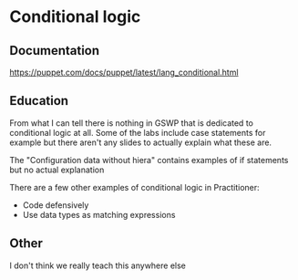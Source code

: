 # Conditional logic

## Documentation

<https://puppet.com/docs/puppet/latest/lang_conditional.html>

## Education

From what I can tell there is nothing in GSWP that is dedicated to conditional logic at all.
Some of the labs include case statements for example but there aren't any slides to actually explain what these are.

The "Configuration data without hiera" contains examples of if statements but no actual explanation

There are a few other examples of conditional logic in Practitioner:

* Code defensively
* Use data types as matching expressions


## Other

I don't think we really teach this anywhere else
